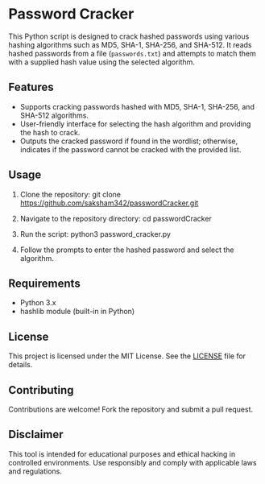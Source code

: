 # Password Cracker

This Python script is designed to crack hashed passwords using various hashing algorithms such as MD5, SHA-1, SHA-256, and SHA-512. It reads hashed passwords from a file (`passwords.txt`) and attempts to match them with a supplied hash value using the selected algorithm.

## Features

- Supports cracking passwords hashed with MD5, SHA-1, SHA-256, and SHA-512 algorithms.
- User-friendly interface for selecting the hash algorithm and providing the hash to crack.
- Outputs the cracked password if found in the wordlist; otherwise, indicates if the password cannot be cracked with the provided list.

## Usage

1. Clone the repository:
git clone https://github.com/saksham342/passwordCracker.git

2. Navigate to the repository directory:
cd passwordCracker

3. Run the script:
python3 password_cracker.py

4. Follow the prompts to enter the hashed password and select the algorithm.

## Requirements

- Python 3.x
- hashlib module (built-in in Python)

## License

This project is licensed under the MIT License. See the [LICENSE](./LICENSE) file for details.

## Contributing

Contributions are welcome! Fork the repository and submit a pull request.

## Disclaimer

This tool is intended for educational purposes and ethical hacking in controlled environments. Use responsibly and comply with applicable laws and regulations.

